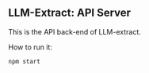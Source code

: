 ## LLM-Extract: API Server

This is the API back-end of LLM-extract.

How to run it:

```
npm start
```
